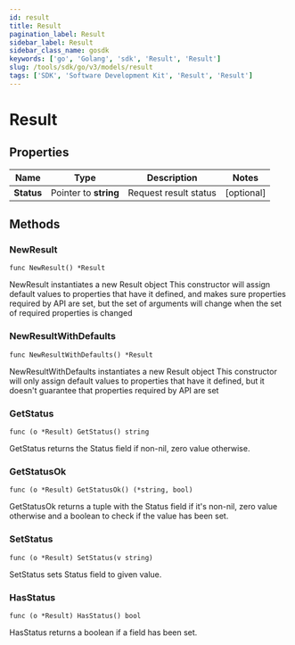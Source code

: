 ```yaml
---
id: result
title: Result
pagination_label: Result
sidebar_label: Result
sidebar_class_name: gosdk
keywords: ['go', 'Golang', 'sdk', 'Result', 'Result']
slug: /tools/sdk/go/v3/models/result
tags: ['SDK', 'Software Development Kit', 'Result', 'Result']
---
```


# Result

## Properties

| Name       | Type                  | Description           | Notes      |
| ---------- | --------------------- | --------------------- | ---------- |
| **Status** | Pointer to **string** | Request result status | [optional] |

## Methods

### NewResult

`func NewResult() *Result`

NewResult instantiates a new Result object This constructor will assign default values to properties that have it defined, and makes sure properties required by API are set, but the set of arguments will change when the set of required properties is changed

### NewResultWithDefaults

`func NewResultWithDefaults() *Result`

NewResultWithDefaults instantiates a new Result object This constructor will only assign default values to properties that have it defined, but it doesn't guarantee that properties required by API are set

### GetStatus

`func (o *Result) GetStatus() string`

GetStatus returns the Status field if non-nil, zero value otherwise.

### GetStatusOk

`func (o *Result) GetStatusOk() (*string, bool)`

GetStatusOk returns a tuple with the Status field if it's non-nil, zero value otherwise and a boolean to check if the value has been set.

### SetStatus

`func (o *Result) SetStatus(v string)`

SetStatus sets Status field to given value.

### HasStatus

`func (o *Result) HasStatus() bool`

HasStatus returns a boolean if a field has been set.
